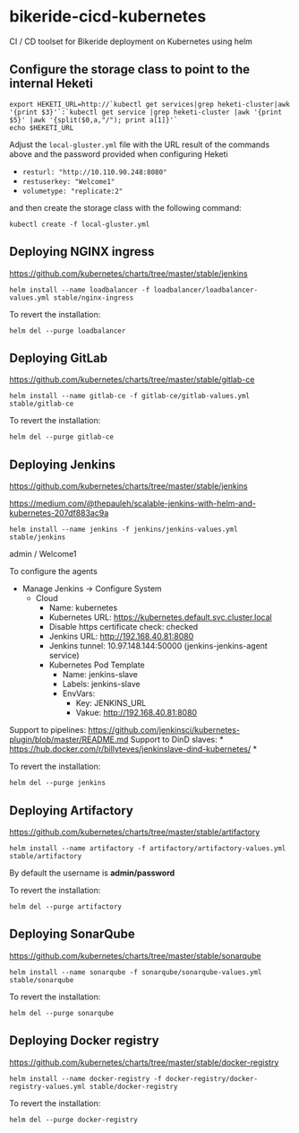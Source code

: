 # bikeride-cicd-kubernetes
CI / CD toolset for Bikeride deployment on Kubernetes using helm


## Configure the storage class to point to the internal Heketi
```
export HEKETI_URL=http://`kubectl get services|grep heketi-cluster|awk '{print $3}'`:`kubectl get service |grep heketi-cluster |awk '{print $5}' |awk '{split($0,a,"/"); print a[1]}'`
echo $HEKETI_URL
```

Adjust the `local-gluster.yml` file with the URL result of the commands above and the password provided when configuring Heketi
  * `resturl: "http://10.110.90.248:8080"`
  * `restuserkey: "Welcome1"`
  * `volumetype: "replicate:2"`

and then create the storage class with the following command:

```
kubectl create -f local-gluster.yml
```

## Deploying NGINX ingress
https://github.com/kubernetes/charts/tree/master/stable/jenkins

```
helm install --name loadbalancer -f loadbalancer/loadbalancer-values.yml stable/nginx-ingress
```

To revert the installation:
```
helm del --purge loadbalancer
```

## Deploying GitLab
https://github.com/kubernetes/charts/tree/master/stable/gitlab-ce

```
helm install --name gitlab-ce -f gitlab-ce/gitlab-values.yml stable/gitlab-ce
```

To revert the installation:
```
helm del --purge gitlab-ce
```

## Deploying Jenkins
https://github.com/kubernetes/charts/tree/master/stable/jenkins

https://medium.com/@thepauleh/scalable-jenkins-with-helm-and-kubernetes-207df883ac9a

```
helm install --name jenkins -f jenkins/jenkins-values.yml stable/jenkins
```
admin / Welcome1

To configure the agents
* Manage Jenkins -> Configure System
    * Cloud
        * Name: kubernetes
        * Kubernetes URL: https://kubernetes.default.svc.cluster.local
        * Disable https certificate check: checked
        * Jenkins URL: http://192.168.40.81:8080
        * Jenkins tunnel: 10.97.148.144:50000 (jenkins-jenkins-agent service)
        * Kubernetes Pod Template
            * Name: jenkins-slave
            * Labels: jenkins-slave
            * EnvVars:
                * Key: JENKINS_URL
                * Vakue: http://192.168.40.81:8080

Support to pipelines: https://github.com/jenkinsci/kubernetes-plugin/blob/master/README.md
Support to DinD slaves: 
    * https://hub.docker.com/r/billyteves/jenkinslave-dind-kubernetes/
    * 
                
To revert the installation:
```
helm del --purge jenkins
```

## Deploying Artifactory
https://github.com/kubernetes/charts/tree/master/stable/artifactory

```
helm install --name artifactory -f artifactory/artifactory-values.yml stable/artifactory
```

By default the username is **admin/password**

To revert the installation:
```
helm del --purge artifactory
```
## Deploying SonarQube
https://github.com/kubernetes/charts/tree/master/stable/sonarqube

```
helm install --name sonarqube -f sonarqube/sonarqube-values.yml stable/sonarqube
```

To revert the installation:
```
helm del --purge sonarqube
```

## Deploying Docker registry
https://github.com/kubernetes/charts/tree/master/stable/docker-registry
```
helm install --name docker-registry -f docker-registry/docker-registry-values.yml stable/docker-registry
```

To revert the installation:
```
helm del --purge docker-registry
```
